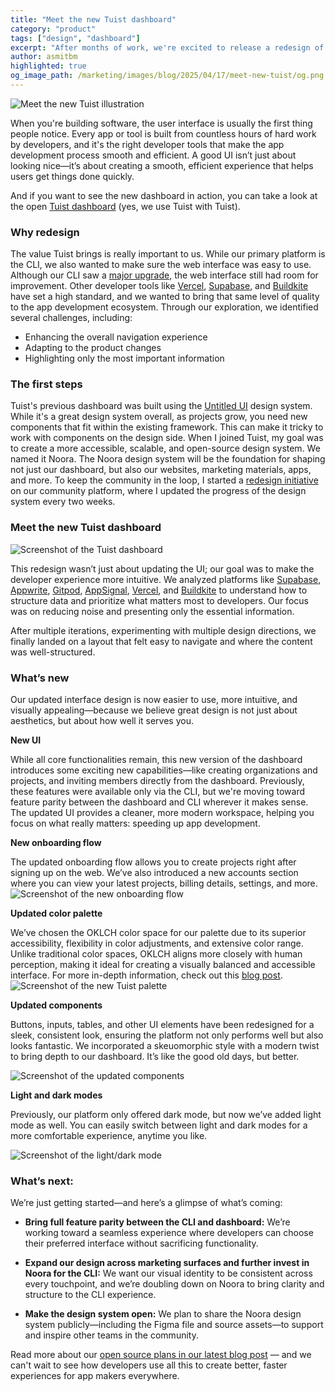 ```yaml
---
title: "Meet the new Tuist dashboard"
category: "product"
tags: ["design", "dashboard"]
excerpt: "After months of work, we're excited to release a redesign of the Tuist dashboard, our new foundation to deliver the best developer experience possible."
author: asmitbm
highlighted: true
og_image_path: /marketing/images/blog/2025/04/17/meet-new-tuist/og.png
---
```

![Meet the new Tuist illustration](/marketing/images/blog/2025/04/17/meet-new-tuist/og.png)

When you're building software, the user interface is usually the first thing people notice. Every app or tool is built from countless hours of hard work by developers, and it's the right developer tools that make the app development process smooth and efficient. A good UI isn’t just about looking nice—it’s about creating a smooth, efficient experience that helps users get things done quickly.

And if you want to see the new dashboard in action, you can take a look at the open [Tuist dashboard](https://tuist.dev/tuist/tuist) (yes, we use Tuist with Tuist).

### Why redesign

The value Tuist brings is really important to us. While our primary platform is the CLI, we also wanted to make sure the web interface was easy to use. Although our CLI saw a [major upgrade](https://swifttoolkit.dev/posts/noora-package), the web interface still had room for improvement. Other developer tools like [Vercel](https://vercel.com/home), [Supabase](https://supabase.com/), and [Buildkite](https://buildkite.com/) have set a high standard, and we wanted to bring that same level of quality to the app development ecosystem. Through our exploration, we identified several challenges, including:

* Enhancing the overall navigation experience  
* Adapting to the product changes  
* Highlighting only the most important information 

### The first steps

Tuist's previous dashboard was built using the [Untitled UI](https://www.untitledui.com/) design system. While it's a great design system overall, as projects grow, you need new components that fit within the existing framework. This can make it tricky to work with components on the design side. When I joined Tuist, my goal was to create a more accessible, scalable, and open-source design system. We named it Noora. The Noora design system will be the foundation for shaping not just our dashboard, but also our websites, marketing materials, apps, and more. To keep the community in the loop, I started a [redesign initiative](https://community.tuist.dev/t/redesign-initiative-at-tuist/138/5) on our community platform, where I updated the progress of the design system every two weeks.

### Meet the new Tuist dashboard

![Screenshot of the Tuist dashboard](/marketing/images/blog/2025/04/17/meet-new-tuist/dashboard.png)

This redesign wasn’t just about updating the UI; our goal was to make the developer experience more intuitive. We analyzed platforms like [Supabase](https://supabase.com/), [Appwrite](https://appwrite.io/), [Gitpod](https://www.gitpod.io/), [AppSignal](https://www.appsignal.com/), [Vercel](https://vercel.com/home), and [Buildkite](https://buildkite.com/) to understand how to structure data and prioritize what matters most to developers. Our focus was on reducing noise and presenting only the essential information.

After multiple iterations, experimenting with multiple design directions, we finally landed on a layout that felt easy to navigate and where the content was well-structured.

### What’s new 

Our updated interface design is now easier to use, more intuitive, and visually appealing—because we believe great design is not just about aesthetics, but about how well it serves you.

**New UI**

While all core functionalities remain, this new version of the dashboard introduces some exciting new capabilities—like creating organizations and projects, and inviting members directly from the dashboard. Previously, these features were available only via the CLI, but we're moving toward feature parity between the dashboard and CLI wherever it makes sense. The updated UI provides a cleaner, more modern workspace, helping you focus on what really matters: speeding up app development.

**New onboarding flow**

The updated onboarding flow allows you to create projects right after signing up on the web. We’ve also introduced a new accounts section where you can view your latest projects, billing details, settings, and more.  
![Screenshot of the new onboarding flow](/marketing/images/blog/2025/04/17/meet-new-tuist/onboarding.png)

**Updated color palette**

We’ve chosen the OKLCH color space for our palette due to its superior accessibility, flexibility in color adjustments, and extensive color range. Unlike traditional color spaces, OKLCH aligns more closely with human perception, making it ideal for creating a visually balanced and accessible interface. For more in-depth information, check out this [blog post](https://evilmartians.com/chronicles/oklch-in-css-why-quit-rgb-hsl).  
![Screenshot of the new Tuist palette](/marketing/images/blog/2025/04/17/meet-new-tuist/new-palette.png)

**Updated components**

Buttons, inputs, tables, and other UI elements have been redesigned for a sleek, consistent look, ensuring the platform not only performs well but also looks fantastic. We incorporated a skeuomorphic style with a modern twist to bring depth to our dashboard. It’s like the good old days, but better.

![Screenshot of the updated components](/marketing/images/blog/2025/04/17/meet-new-tuist/components.png)

**Light and dark modes**

Previously, our platform only offered dark mode, but now we’ve added light mode as well. You can easily switch between light and dark modes for a more comfortable experience, anytime you like.

![Screenshot of the light/dark mode](/marketing/images/blog/2025/04/17/meet-new-tuist/light-dark-mode.png)

### What’s next:

We’re just getting started—and here’s a glimpse of what’s coming:

- **Bring full feature parity between the CLI and dashboard:**
  We’re working toward a seamless experience where developers can choose their preferred interface without sacrificing functionality.

- **Expand our design across marketing surfaces and further invest in Noora for the CLI:**
  We want our visual identity to be consistent across every touchpoint, and we’re doubling down on Noora to bring clarity and structure to the CLI experience.

- **Make the design system open:**
  We plan to share the Noora design system publicly—including the Figma file and source assets—to support and inspire other teams in the community.

Read more about our [open source plans in our latest blog post](/blog/2025/04/10/one-stop-shop) — and we can't wait to see how developers use all this to create better, faster experiences for app makers everywhere.
